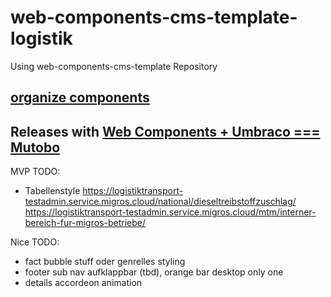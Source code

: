 # web-components-cms-template-logistik
Using web-components-cms-template Repository

## [organize components](https://wiki.migros.net/display/OCC/Web+Components+CMS+Template)

## Releases with [Web Components + Umbraco === Mutobo](http://mutobo.ch/)

MVP TODO:
- Tabellenstyle
  https://logistiktransport-testadmin.service.migros.cloud/national/dieseltreibstoffzuschlag/
  https://logistiktransport-testadmin.service.migros.cloud/mtm/interner-bereich-fur-migros-betriebe/

Nice TODO:
- fact bubble stuff oder genrelles styling
- footer sub nav aufklappbar (tbd), orange bar desktop only one
- details accordeon animation